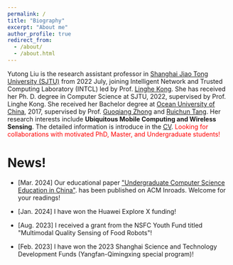 ```yaml
---
permalink: /
title: "Biography"
excerpt: "About me"
author_profile: true
redirect_from: 
  - /about/
  - /about.html
---
```


Yutong Liu is the research assistant professor in [Shanghai Jiao Tong University (SJTU)](https://www.sjtu.edu.cn/) from 2022 July, joining Intelligent Network and Trusted Computing Laboratory (INTCL) led by Prof. [Linghe Kong](http://www.cs.sjtu.edu.cn/~linghe.kong/). She has received her Ph. D. degree in Computer Science at SJTU, 2022, supervised by Prof. Linghe Kong. She received her Bachelor degree at [Ocean University of China](http://www.ouc.edu.cn/), 2017, supervised by Prof. [Guoqiang Zhong](http://it.ouc.edu.cn/cs/2019/0721/c16871a254144/page.htm) and [Ruichun Tang](http://it.ouc.edu.cn/cs/2019/0721/c16870a254133/page.htm). Her research interests include **Ubiquitous Mobile Computing and Wireless Sensing**. The detailed information is introduce in the [CV](https://isabelleliu630.github.io/files/CVnew_2022.pdf).
<font color=red>Looking for collaborations with motivated PhD, Master, and Undergraduate students!</font> 




News!
======
- [Mar. 2024] Our educational paper ["Undergraduate Computer Science Education in China"](https://dl.acm.org/doi/10.1145/3638563). has been published on ACM Inroads. Welcome for your readings!

- [Jan. 2024] I have won the Huawei Explore X funding!

- \[Aug. 2023\] I received a grant from the NSFC Youth Fund titled "Multimodal Quality Sensing of Food Robots"!

- \[Feb. 2023\] I have won the 2023 Shanghai Science and Technology Development Funds (Yangfan-Qimingxing special program)!

  

